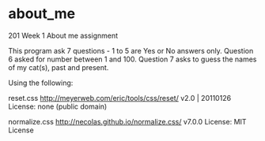 # about_me
201 Week 1 About me assignment

This program ask 7 questions - 1 to 5 are Yes or No answers only. Question 6 asked for number between 1 and 100. Question 7 asks to guess the names of my cat(s), past and present.

Using the following:

reset.css
http://meyerweb.com/eric/tools/css/reset/
v2.0 | 20110126
License: none (public domain)


normalize.css
http://necolas.github.io/normalize.css/
v7.0.0
License: MIT License
